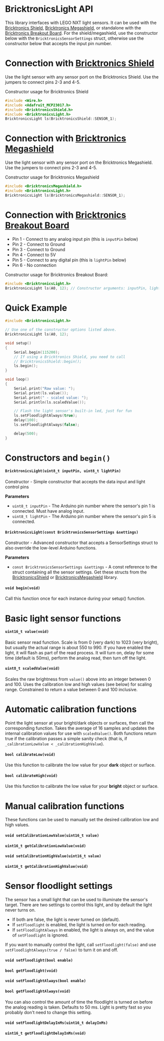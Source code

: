 # BricktronicsLight API

This library interfaces with LEGO NXT light sensors. It can be used with the [Bricktronics Shield](https://store.wayneandlayne.com/products/bricktronics-shield-kit.html), [Bricktronics Megashield](https://store.wayneandlayne.com/products/bricktronics-megashield-kit.html), or standalone with the [Bricktronics Breakout Board](https://store.wayneandlayne.com/products/bricktronics-breakout-board.html). For the shield/megashield, use the constructor below with the `BricktronicsSensorSettings` struct, otherwise use the constructor below that accepts the input pin number.

# Connection with [Bricktronics Shield](https://store.wayneandlayne.com/products/bricktronics-shield-kit.html)

Use the light sensor with any sensor port on the Bricktronics Shield. Use the jumpers to connect pins 2-3 and 4-5.

Constructor usage for Bricktronics Shield
```C++
#include <Wire.h>
#include <Adafruit_MCP23017.h>
#include <BricktronicsShield.h>
#include <BricktronicsLight.h>
BricktronicsLight ls(BricktronicsShield::SENSOR_1);
```

# Connection with [Bricktronics Megashield](https://store.wayneandlayne.com/products/bricktronics-megashield-kit.html)

Use the light sensor with any sensor port on the Bricktronics Megashield. Use the jumpers to connect pins 2-3 and 4-5.

Constructor usage for Bricktronics Megashield
```C++
#include <BricktronicsMegashield.h>
#include <BricktronicsLight.h>
BricktronicsLight ls(BricktronicsMegashield::SENSOR_1);
```

# Connection with [Bricktronics Breakout Board](https://store.wayneandlayne.com/products/bricktronics-breakout-board.html)

* Pin 1 - Connect to any analog input pin (this is `inputPin` below)
* Pin 2 - Connect to Ground
* Pin 3 - Connect to Ground
* Pin 4 - Connect to 5V
* Pin 5 - Connect to any digital pin (this is `lightPin` below)
* Pin 6 - No connection

Constructor usage for Bricktronics Breakout Board:
```C++
#include <BricktronicsLight.h>
BricktronicsLight ls(A0, 12); // Constructor arguments: inputPin, lightPin
```

# Quick Example

```C++
#include <BricktronicsLight.h>

// Use one of the constructor options listed above.
BricktronicsLight ls(A0, 12);

void setup()
{
    Serial.begin(115200);
    // If using a Bricktronics Shield, you need to call
    // BricktronicsShield::begin();
    ls.begin();
}

void loop()
{
    Serial.print("Raw value: ");
    Serial.print(ls.value());
    Serial.print(" - scaled value: ");
    Serial.println(ls.scaledValue());

    // Flash the light sensor's built-in led, just for fun
    ls.setFloodlightAlways(true);
    delay(100);
    ls.setFloodlightAlways(false);

    delay(500);
}
```

# Constructors and `begin()`

#### `BricktronicsLight(uint8_t inputPin, uint8_t lightPin)`

Constructor - Simple constructor that accepts the data input and light control pins

**Parameters**

* `uint8_t inputPin` - The Arduino pin number where the sensor's pin 1 is connected. Must have analog input.
* `uint8_t lightPin` - The Arduino pin number where the sensor's pin 5 is connected.


#### `BricktronicsLight(const BricktronicsSensorSettings &settings)`

Constructor - Advanced constructor that accepts a SensorSettings struct to also override the low-level Arduino functions.

**Parameters**

* `const BricktronicsSensorSettings &settings` - A const reference to the struct containing all the sensor settings. Get these structs from the [BricktronicsShield](https://github.com/wayneandlayne/BricktronicsShield) or [BricktronicsMegashield](https://github.com/wayneandlayne/BricktronicsMegashield) library.

#### `void begin(void)`

Call this function once for each instance during your setup() function.


# Basic light sensor functions

#### `uint16_t value(void)`

Basic sensor read function. Scale is from 0 (very dark) to 1023 (very bright), but usually the actual range is about 550 to 990. If you have enabled the light, it will flash as part of the read process. It will turn on, delay for some time (default is 50ms), perform the analog read, then turn off the light.


#### `uint8_t scaledValue(void)`

Scales the raw brightness from `value()` above into an integer between 0 and 100. Uses the calibration low and high values (see below) for scaling range. Constrained to return a value between 0 and 100 inclusive.


# Automatic calibration functions

Point the light sensor at your bright/dark objects or surfaces, then call the corresponding function. Takes the average of 16 samples and updates the internal calibration values for use with `scaledValue()`. Both functions return true if the calibration passes a simple sanity check (that is, if `_calibrationLowValue < _calibrationHighValue`).

#### `bool calibrateLow(void)`

Use this function to calibrate the low value for your **dark** object or surface.

#### `bool calibrateHigh(void)`

Use this function to calibrate the low value for your **bright** object or surface.


# Manual calibration functions

These functions can be used to manually set the desired calibration low and high values.

#### `void setCalibrationLowValue(uint16_t value)`

#### `uint16_t getCalibrationLowValue(void)`

#### `void setCalibrationHighValue(uint16_t value)`

#### `uint16_t getCalibrationHighValue(void)`


# Sensor floodlight settings

The sensor has a small light that can be used to illuminate the sensor's target. There are two settings to control this light, and by default the light never turns on.

* If both are false, the light is never turned on (default).
* If `setFloodlight` is enabled, the light is turned on for each reading.
* If `setFloodlightAlways` in enabled, the light is always on, and the value of `setFloodlight` is ignored.

If you want to manually control the light, call `setFloodlight(false)` and use `setFloodlightAlways(true / false)` to turn it on and off.

#### `void setFloodlight(bool enable)`

#### `bool getFloodlight(void)`

#### `void setFloodlightAlways(bool enable)`

#### `bool getFloodlightAlways(void)`

You can also control the amount of time the floodlight is turned on before the analog reading is taken. Defaults to 50 ms. Light is pretty fast so you probably don't need to change this setting.

#### `void setFloodlightDelayInMs(uint16_t delayInMs)`

#### `uint16_t getFloodlightDelayInMs(void)`

